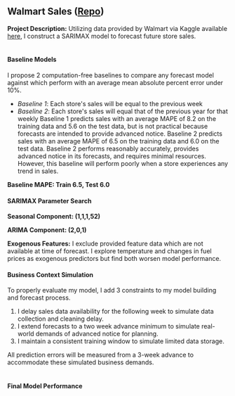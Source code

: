 ## Walmart Sales ([Repo](https://github.com/JamesDargan/Kaggle_Walmart))

**Project Description:**
Utilizing data provided by Walmart via Kaggle available [here](https://www.kaggle.com/c/walmart-recruiting-store-sales-forecasting/data), I construct a SARIMAX model to forecast future store sales.
<br><br>


#### Baseline Models
I propose 2 computation-free baselines to compare any forecast model against which perform with an average mean absolute percent error under 10%.
- *Baseline 1*: Each store's sales will be equal to the previous week
- *Baseline 2*: Each store's sales will equal that of the previous year for that weekly
Baseline 1 predicts sales with an average MAPE of 8.2 on the training data and 5.6 on the test data, but is not practical because forecasts are intended to provide advanced notice. Baseline 2 predicts sales with an average MAPE of 6.5 on the training data and 6.0 on the test data. Baseline 2 performs reasonably accurately, provides advanced notice in its forecasts, and requires minimal resources. However, this baseline will perform poorly when a store experiences any trend in sales.

**Baseline MAPE: Train 6.5, Test 6.0**


#### SARIMAX Parameter Search

**Seasonal Component: (1,1,1,52)**

**ARIMA Component: (2,0,1)**

**Exogenous Features:**
I exclude provided feature data which are not available at time of forecast. I explore temperature and changes in fuel prices as exogenous predictors but find both worsen model performance.

#### Business Context Simulation

To properly evaluate my model, I add 3 constraints to my model building and forecast process.
1. I delay sales data availability for the following week to simulate data collection and cleaning delay.
2. I extend forecasts to a two week advance minimum to simulate real-world demands of advanced notice for planning.
3. I maintain a consistent training window to simulate limited data storage.

All prediction errors will be measured from a 3-week advance to accommodate these simulated business demands.
<br><br>

#### Final Model Performance
